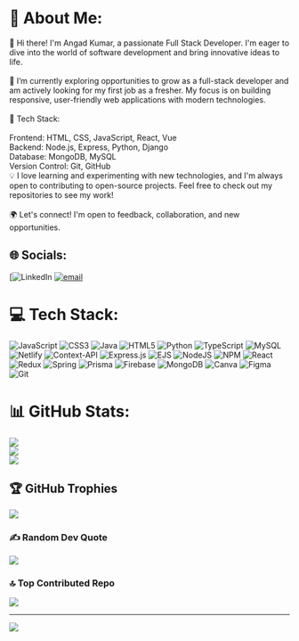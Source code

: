 # 💫 About Me:
👋 Hi there! I'm Angad Kumar, a passionate Full Stack Developer. I'm eager to dive into the world of software development and bring innovative ideas to life.<br><br>🌱 I’m currently exploring opportunities to grow as a full-stack developer and am actively looking for my first job as a fresher. My focus is on building responsive, user-friendly web applications with modern technologies.<br><br>🔧 Tech Stack:<br><br>Frontend: HTML, CSS, JavaScript, React, Vue<br>Backend: Node.js, Express, Python, Django<br>Database: MongoDB, MySQL<br>Version Control: Git, GitHub<br>💡 I love learning and experimenting with new technologies, and I'm always open to contributing to open-source projects. Feel free to check out my repositories to see my work!<br><br>🌍 Let's connect! I'm open to feedback, collaboration, and new opportunities.


## 🌐 Socials:
[![LinkedIn](https://www.linkedin.com/in/angad-kumar-95a367251/) [![email](https://img.shields.io/badge/Email-D14836?logo=gmail&logoColor=white)](mailto:angadkumar1860053@gmail.com) 

# 💻 Tech Stack:
![JavaScript](https://img.shields.io/badge/javascript-%23323330.svg?style=for-the-badge&logo=javascript&logoColor=%23F7DF1E) ![CSS3](https://img.shields.io/badge/css3-%231572B6.svg?style=for-the-badge&logo=css3&logoColor=white) ![Java](https://img.shields.io/badge/java-%23ED8B00.svg?style=for-the-badge&logo=openjdk&logoColor=white) ![HTML5](https://img.shields.io/badge/html5-%23E34F26.svg?style=for-the-badge&logo=html5&logoColor=white) ![Python](https://img.shields.io/badge/python-3670A0?style=for-the-badge&logo=python&logoColor=ffdd54) ![TypeScript](https://img.shields.io/badge/typescript-%23007ACC.svg?style=for-the-badge&logo=typescript&logoColor=white) ![MySQL](https://img.shields.io/badge/mysql-4479A1.svg?style=for-the-badge&logo=mysql&logoColor=white) ![Netlify](https://img.shields.io/badge/netlify-%23000000.svg?style=for-the-badge&logo=netlify&logoColor=#00C7B7) ![Context-API](https://img.shields.io/badge/Context--Api-000000?style=for-the-badge&logo=react) ![Express.js](https://img.shields.io/badge/express.js-%23404d59.svg?style=for-the-badge&logo=express&logoColor=%2361DAFB) ![EJS](https://img.shields.io/badge/ejs-%23B4CA65.svg?style=for-the-badge&logo=ejs&logoColor=black) ![NodeJS](https://img.shields.io/badge/node.js-6DA55F?style=for-the-badge&logo=node.js&logoColor=white) ![NPM](https://img.shields.io/badge/NPM-%23CB3837.svg?style=for-the-badge&logo=npm&logoColor=white) ![React](https://img.shields.io/badge/react-%2320232a.svg?style=for-the-badge&logo=react&logoColor=%2361DAFB) ![Redux](https://img.shields.io/badge/redux-%23593d88.svg?style=for-the-badge&logo=redux&logoColor=white) ![Spring](https://img.shields.io/badge/spring-%236DB33F.svg?style=for-the-badge&logo=spring&logoColor=white) ![Prisma](https://img.shields.io/badge/Prisma-3982CE?style=for-the-badge&logo=Prisma&logoColor=white) ![Firebase](https://img.shields.io/badge/firebase-a08021?style=for-the-badge&logo=firebase&logoColor=ffcd34) ![MongoDB](https://img.shields.io/badge/MongoDB-%234ea94b.svg?style=for-the-badge&logo=mongodb&logoColor=white) ![Canva](https://img.shields.io/badge/Canva-%2300C4CC.svg?style=for-the-badge&logo=Canva&logoColor=white) ![Figma](https://img.shields.io/badge/figma-%23F24E1E.svg?style=for-the-badge&logo=figma&logoColor=white) ![Git](https://img.shields.io/badge/git-%23F05033.svg?style=for-the-badge&logo=git&logoColor=white)
# 📊 GitHub Stats:
![](https://github-readme-stats.vercel.app/api?username=ANGADKUMAR1111&theme=dark&hide_border=false&include_all_commits=false&count_private=false)<br/>
![](https://github-readme-streak-stats.herokuapp.com/?user=ANGADKUMAR1111&theme=dark&hide_border=false)<br/>
![](https://github-readme-stats.vercel.app/api/top-langs/?username=ANGADKUMAR1111&theme=dark&hide_border=false&include_all_commits=false&count_private=false&layout=compact)

## 🏆 GitHub Trophies
![](https://github-profile-trophy.vercel.app/?username=ANGADKUMAR1111&theme=radical&no-frame=false&no-bg=true&margin-w=4)

### ✍️ Random Dev Quote
![](https://quotes-github-readme.vercel.app/api?type=horizontal&theme=radical)

### 🔝 Top Contributed Repo
![](https://github-contributor-stats.vercel.app/api?username=ANGADKUMAR1111&limit=5&theme=dark&combine_all_yearly_contributions=true)

---
[![](https://visitcount.itsvg.in/api?id=ANGADKUMAR1111&icon=0&color=0)](https://visitcount.itsvg.in)

<!-- Proudly created with GPRM ( https://gprm.itsvg.in ) -->
